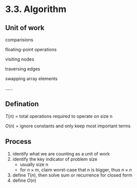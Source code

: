 # 3.3. Algorithm

## Unit of work

comparisions

floating-point operations

visiting nodes

traversing edges

swapping array elements

......

## Defination

$T(n)$ = total operations required to operate on size n

$O(n)$ = ignore constants and only keep most important terms

## Process

1. identify what we are counting as a unit of work
2. identify the key indicator of problem size
   * usually size n
   * for $n \times m$, claim worst-case that n is bigger, thus $n \times n$
3. define $T(n)$, then solve sum or recurrence for closed form
4. define $O(n)$

